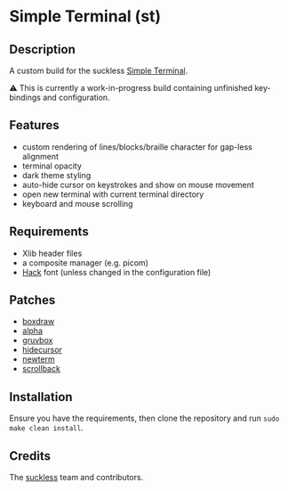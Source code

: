 # Simple Terminal (st)

## Description
A custom build for the suckless [Simple Terminal][st].

:warning: This is currently a work-in-progress build containing unfinished key-bindings and configuration.

## Features
- custom rendering of lines/blocks/braille character for gap-less alignment
- terminal opacity
- dark theme styling
- auto-hide cursor on keystrokes and show on mouse movement
- open new terminal with current terminal directory
- keyboard and mouse scrolling

## Requirements
- Xlib header files
- a composite manager (e.g. picom)
- [Hack] font (unless changed in the configuration file)

## Patches
- [boxdraw]
- [alpha]
- [gruvbox]
- [hidecursor]
- [newterm]
- [scrollback]

## Installation
Ensure you have the requirements, then clone the repository and run `sudo make clean install`.

## Credits
The [suckless] team and contributors.

[//]: Links
[suckless]: https://www.suckless.org
[st]: https://st.suckless.org
[boxdraw]: https://st.suckless.org/patches/boxdraw
[alpha]: https://st.suckless.org/patches/alpha
[gruvbox]: https://st.suckless.org/patches/gruvbox
[hidecursor]: https://st.suckless.org/patches/hidecursor
[clipboard]: https://st.suckless.org/patches/clipboard
[newterm]: https://st.suckless.org/patches/newterm
[scrollback]: https://st.suckless.org/patches/scrollback
[Hack]: https://github.com/source-foundry/Hack
